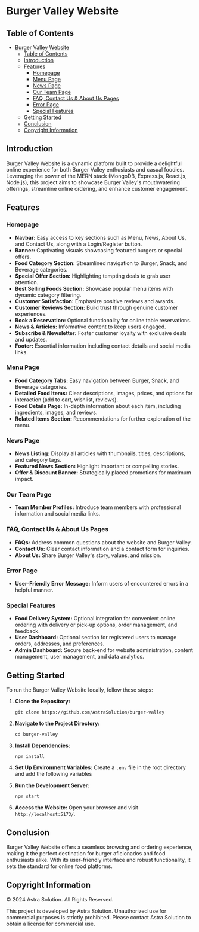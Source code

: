 # Burger Valley Website

## Table of Contents

- [Burger Valley Website](#burger-valley-website)
  - [Table of Contents](#table-of-contents)
  - [Introduction](#introduction)
  - [Features](#features)
    - [Homepage](#homepage)
    - [Menu Page](#menu-page)
    - [News Page](#news-page)
    - [Our Team Page](#our-team-page)
    - [FAQ, Contact Us \& About Us Pages](#faq-contact-us--about-us-pages)
    - [Error Page](#error-page)
    - [Special Features](#special-features)
  - [Getting Started](#getting-started)
  - [Conclusion](#conclusion)
  - [Copyright Information](#copyright-information)

## Introduction

Burger Valley Website is a dynamic platform built to provide a delightful online experience for both Burger Valley enthusiasts and casual foodies. Leveraging the power of the MERN stack (MongoDB, Express.js, React.js, Node.js), this project aims to showcase Burger Valley's mouthwatering offerings, streamline online ordering, and enhance customer engagement.

## Features

### Homepage

- **Navbar:** Easy access to key sections such as Menu, News, About Us, and Contact Us, along with a Login/Register button.
- **Banner:** Captivating visuals showcasing featured burgers or special offers.
- **Food Category Section:** Streamlined navigation to Burger, Snack, and Beverage categories.
- **Special Offer Section:** Highlighting tempting deals to grab user attention.
- **Best Selling Foods Section:** Showcase popular menu items with dynamic category filtering.
- **Customer Satisfaction:** Emphasize positive reviews and awards.
- **Customer Reviews Section:** Build trust through genuine customer experiences.
- **Book a Reservation:** Optional functionality for online table reservations.
- **News & Articles:** Informative content to keep users engaged.
- **Subscribe & Newsletter:** Foster customer loyalty with exclusive deals and updates.
- **Footer:** Essential information including contact details and social media links.

### Menu Page

- **Food Category Tabs:** Easy navigation between Burger, Snack, and Beverage categories.
- **Detailed Food Items:** Clear descriptions, images, prices, and options for interaction (add to cart, wishlist, reviews).
- **Food Details Page:** In-depth information about each item, including ingredients, images, and reviews.
- **Related Items Section:** Recommendations for further exploration of the menu.

### News Page

- **News Listing:** Display all articles with thumbnails, titles, descriptions, and category tags.
- **Featured News Section:** Highlight important or compelling stories.
- **Offer & Discount Banner:** Strategically placed promotions for maximum impact.

### Our Team Page

- **Team Member Profiles:** Introduce team members with professional information and social media links.

### FAQ, Contact Us & About Us Pages

- **FAQs:** Address common questions about the website and Burger Valley.
- **Contact Us:** Clear contact information and a contact form for inquiries.
- **About Us:** Share Burger Valley's story, values, and mission.

### Error Page

- **User-Friendly Error Message:** Inform users of encountered errors in a helpful manner.

### Special Features

- **Food Delivery System:** Optional integration for convenient online ordering with delivery or pick-up options, order management, and feedback.
- **User Dashboard:** Optional section for registered users to manage orders, addresses, and preferences.
- **Admin Dashboard:** Secure back-end for website administration, content management, user management, and data analytics.

## Getting Started

To run the Burger Valley Website locally, follow these steps:

1. **Clone the Repository:**
   ```
   git clone https://github.com/AstraSolution/burger-valley
   ```

2. **Navigate to the Project Directory:**
   ```
   cd burger-valley
   ```

3. **Install Dependencies:**
   ```
   npm install
   ```

4. **Set Up Environment Variables:**
   Create a `.env` file in the root directory and add the following variables

5. **Run the Development Server:**
   ```
   npm start
   ```

6. **Access the Website:**
   Open your browser and visit `http://localhost:5173/`.

## Conclusion

Burger Valley Website offers a seamless browsing and ordering experience, making it the perfect destination for burger aficionados and food enthusiasts alike. With its user-friendly interface and robust functionality, it sets the standard for online food platforms.

## Copyright Information

© 2024 Astra Solution. All Rights Reserved.

This project is developed by Astra Solution. Unauthorized use for commercial purposes is strictly prohibited. Please contact Astra Solution to obtain a license for commercial use.

